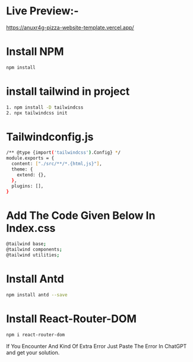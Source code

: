 # Live Preview:-
https://anuxr4g-pizza-website-template.vercel.app/

# Install NPM
```bash
npm install
```

# install tailwind in project
```bash
1. npm install -D tailwindcss 
2. npx tailwindcss init
```

# Tailwindconfig.js
```bash
/** @type {import('tailwindcss').Config} */ 
module.exports = { 
  content: ["./src/**/*.{html,js}"], 
  theme: { 
    extend: {}, 
  }, 
  plugins: [], 
}  
```

# Add The Code Given Below In Index.css
```bash
@tailwind base; 
@tailwind components; 
@tailwind utilities;
```

# Install Antd 
```bash
npm install antd --save
```

# Install React-Router-DOM 
```bash
npm i react-router-dom
```

 If You Encounter And Kind Of Extra Error Just Paste The Error In ChatGPT and get your solution.
